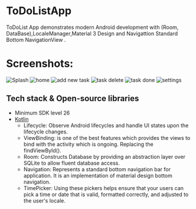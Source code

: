 <h1>ToDoListApp</h1>

<p >  
ToDoList App demonstrates modern Android development with (Room, DataBase),LocaleManager,Material 3 Design and Navigattion Standard Bottom NavigationView . 
</p>

# Screenshots:
![Splash](https://github.com/Nour5Eldin/ToDoApp/assets/145837378/fc2cb269-42a5-4fec-9910-b2cf686a190e)
![home](https://github.com/Nour5Eldin/ToDoApp/assets/145837378/430e7012-68b6-4c62-a686-31ee7b3ff3aa)
![add new task](https://github.com/Nour5Eldin/ToDoApp/assets/145837378/9b98a7ac-c2d0-4a37-97c2-15d62aaf37b9)
![task delete](https://github.com/Nour5Eldin/ToDoApp/assets/145837378/7e090868-a09c-42b8-a59d-d0b3bd1a22e7)
![task done](https://github.com/Nour5Eldin/ToDoApp/assets/145837378/9dba6f49-117d-42a5-9fbc-78dc11c231bf)
![settings](https://github.com/Nour5Eldin/ToDoApp/assets/145837378/9871d2f6-2f0c-4372-be6b-93bd9e81c064)


## Tech stack & Open-source libraries
- Minimum SDK level 26
- [Kotlin](https://kotlinlang.org/)
  - Lifecycle: Observe Android lifecycles and handle UI states upon the lifecycle changes.
  - ViewBinding: is one of the best features which provides the views to bind with the activity which is ongoing. Replacing the findViewById().
  - Room: Constructs Database by providing an abstraction layer over SQLite to allow fluent database access.
  - Navigation: Represents a standard bottom navigation bar for application. It is an implementation of material design bottom navigation.
  - TimePicker: Using these pickers helps ensure that your users can pick a time or date that is valid, formatted correctly, and adjusted to the user's locale.
  
